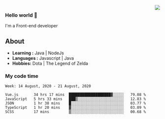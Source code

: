 <img align='right' src="https://github-readme-stats.vercel.app/api?username=jumodada&show_icons=true&theme=vue">

### Hello world 👋

I'm a Front-end developer 
    
## About
-  **Learning :** Java | NodeJs
-  **Languages :** Javascript | Java
-  **Hobbies:** Dota | The Legend of Zelda

### My code time

<!--START_SECTION:waka-->
```text
Week: 14 August, 2020 - 21 August, 2020

Vue.js       34 hrs 17 mins  ███████████████████▓░░░░░   79.08 % 
JavaScript   5 hrs 33 mins   ███▒░░░░░░░░░░░░░░░░░░░░░   12.83 % 
JSON         1 hr 38 mins    █░░░░░░░░░░░░░░░░░░░░░░░░   03.77 % 
TypeScript   1 hr 20 mins    ▓░░░░░░░░░░░░░░░░░░░░░░░░   03.09 % 
SCSS         17 mins         ▒░░░░░░░░░░░░░░░░░░░░░░░░   00.68 % 
```
<!--END_SECTION:waka-->
